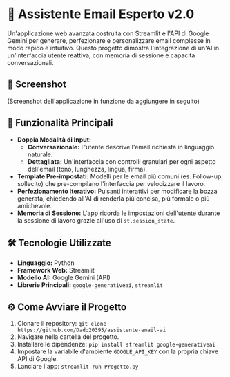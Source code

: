 # 🤖 Assistente Email Esperto v2.0

Un'applicazione web avanzata costruita con Streamlit e l'API di Google Gemini per generare, perfezionare e personalizzare email complesse in modo rapido e intuitivo. Questo progetto dimostra l'integrazione di un'AI in un'interfaccia utente reattiva, con memoria di sessione e capacità conversazionali.

## 📸 Screenshot

(Screenshot dell'applicazione in funzione da aggiungere in seguito)

## 🚀 Funzionalità Principali

- **Doppia Modalità di Input:**
    - **Conversazionale:** L'utente descrive l'email richiesta in linguaggio naturale.
    - **Dettagliata:** Un'interfaccia con controlli granulari per ogni aspetto dell'email (tono, lunghezza, lingua, firma).
- **Template Pre-impostati:** Modelli per le email più comuni (es. Follow-up, sollecito) che pre-compilano l'interfaccia per velocizzare il lavoro.
- **Perfezionamento Iterativo:** Pulsanti interattivi per modificare la bozza generata, chiedendo all'AI di renderla più concisa, più formale o più amichevole.
- **Memoria di Sessione:** L'app ricorda le impostazioni dell'utente durante la sessione di lavoro grazie all'uso di `st.session_state`.

## 🛠️ Tecnologie Utilizzate

- **Linguaggio:** Python
- **Framework Web:** Streamlit
- **Modello AI:** Google Gemini (API)
- **Librerie Principali:** `google-generativeai`, `streamlit`

## ⚙️ Come Avviare il Progetto

1.  Clonare il repository: `git clone https://github.com/Dado20395/assistente-email-ai`
2.  Navigare nella cartella del progetto.
3.  Installare le dipendenze: `pip install streamlit google-generativeai`
4.  Impostare la variabile d'ambiente `GOOGLE_API_KEY` con la propria chiave API di Google.
5.  Lanciare l'app: `streamlit run Progetto.py`
